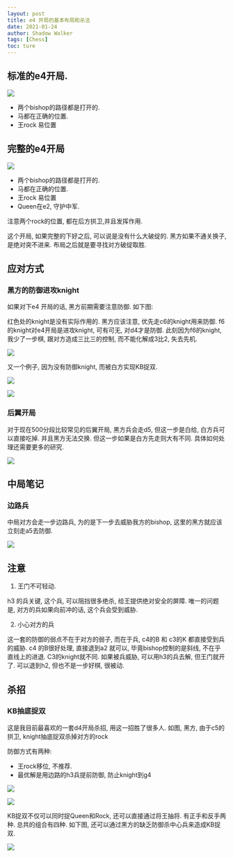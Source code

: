 ```yaml
---
layout: post
title: e4 开局的基本布局和杀法
date: 2021-01-24
author: Shadow Walker
tags: [Chess]
toc: ture
---
```





## 标准的e4开局.

![](https://lh3.googleusercontent.com/pw/ACtC-3cLMnSHti3ODfaT8FUPO1ijs6yS7uaEKtNWRuneXtS0iRNtMnYQizQGaHcJVNh1wTKXIaU_LdqVQiXLxgJlW0GTXSXqQ0AtZsfKsF3SS92nlfSHIjzKPx-7wVu91-0vE3YEFrcexZFsPSj60sZJODmG=w869-h619-no?authuser=0)

- 两个bishop的路径都是打开的. 
- 马都在正确的位置. 
- 王rock 易位置

## 完整的e4开局


![](https://lh3.googleusercontent.com/pw/ACtC-3dABKRxl3nYfkKbHFuS5_ZId39gjyaMr_GMS_6ymDqmn3ffNAn40sHKKKRxJYsbnp4XJz6FdA2FlVjfcWNgyfTx60InM080Jw0cT_r9XhrUSnTbHZRpWvFxqn9bWF4kGNTwpN9yaQnjJBLWYB-D5ZXX=w882-h875-no?authuser=0)

- 两个bishop的路径都是打开的. 
- 马都在正确的位置. 
- 王rock 易位置
- Queen在e2, 守护中军. 

注意两个rock的位置, 都在后方拱卫,并且发挥作用. 

这个开局, 如果完整的下好之后, 可以说是没有什么大破绽的. 黑方如果不通关换子, 是绝对突不进来. 布局之后就是要寻找对方破绽取胜. 

## 应对方式

### 黑方的防御进攻knight

如果对下e4 开局的话, 黑方前期需要注意防御.  如下图: 

红色处的knight是没有实际作用的. 黑方应该注意, 优先走c6的knight用来防御. f6的knight对e4开局是进攻knight, 可有可无, 对d4才是防御. 此刻因为f6的knight, 我少了一步棋, 跟对方造成三比三的控制, 而不能化解成3比2, 失去先机. 

![](https://lh3.googleusercontent.com/pw/ACtC-3c18g67RXTk2p_T3KfYhpBTaE5dZkNlfaCmZirE4UAhIf2t0iSYBvted9rDPWSbSDRVZRH1uvDuldvgsd7VbeRBZieBdYeRoMQsFpNl6-fj_RDs8zjzosY4aw3YELbaqPuoUiuYJ1JnBs2Ji599nf48=w835-h911-no?authuser=0)

又一个例子, 因为没有防御knight, 而被白方实现KB捉双. 

![](https://lh3.googleusercontent.com/pw/ACtC-3fSGFO3-SXtJKHQcvwnPXBduPZ83kLMcQBW79iUhObjyvMyTIJAILR3IK4GheQBd75Ube5tIo9Jmt7S_0WZjva_etCDqjElyKvMtKI5sFyuhD9q2QpzgIs_XRo57e0fGZvAo1BvmbdAFdPLC4HTqA4t=w834-h911-no?authuser=0)

![](https://lh3.googleusercontent.com/pw/ACtC-3eARLkiMFLUbTbI-cF2Y_V3jNjeFJwJWBSw_Q3J_5_I7T0qDfiePrubeYPUtq8fiaaey8RroW-sEHsM9nq3OrLzUurjWDaGQQv2jxU-w0kte_ve_eB9b5KJ08l4ZgPFMmIYtqkcBICO0OCI3NDhemCf=w822-h911-no?authuser=0)

### 后翼开局

对于现在500分段比较常见的后翼开局, 黑方兵会走d5, 但这一步是白给, 白方兵可以直接吃掉. 并且黑方无法交换. 
但这一步如果是白方先走则大有不同. 具体如何处理还需要更多的研究. 

![](https://lh3.googleusercontent.com/pw/ACtC-3fgw9AmRwvh_6HjzgBkxoZaaJ5FMs1uU6BArgcdD-EdP98vIDMacxKI3mkTQdPHbK9JQWeeRPYREqSf7v2-ax2pQs1t63361lVInqsxSJrDw-gjuX7Cv-JC2-7TtZi9xy93U3Wgk9WWFwVXpxSTxmnQ=w787-h871-no?authuser=0)

## 中局笔记

### 边路兵

中局对方会走一步边路兵, 为的是下一步去威胁我方的bishop, 这里的黑方就应该立刻走a5去防御. 

![](https://lh3.googleusercontent.com/pw/ACtC-3f4j2UfBuerRRxN9xhgqNgbBg59oAMi0caFadFJ0Vt1KG1qO8tZMIeL9riNJaUL5yXE2wnOCj5zrt4AxY7Qfw_oaSg7E4bWSsE9OM6_Om8fcutWxOPQj2pqY2MGftb3ta6OlYyhLKs5sIDiPWZ3MfZY=w821-h911-no?authuser=0)

## 注意

1. 王门不可轻动. 

h3 的兵关键, 这个兵, 可以阻挡很多绝杀, 给王提供绝对安全的屏障. 唯一的问题是, 对方的兵如果向前冲的话, 这个兵会受到威胁. 

2. 小心对方的兵

这一套的防御的弱点不在于对方的弱子, 而在于兵,  c4的B 和 c3的K 都直接受到兵的威胁.  c4 的B很好处理, 直接退到a2 就可以, 毕竟bishop控制的是斜线, 不在乎直线上的进退. C3的knight就不同.  如果被兵威胁, 可以用h3的兵去解, 但王门就开了. 可以退到h2, 但也不是一步好棋, 很被动. 


## 杀招

### KB抽底捉双

这是我目前最喜欢的一套d4开局杀招, 用这一招胜了很多人. 如图, 黑方, 由于c5的拱卫, knight抽底捉双杀掉对方的rock

防御方式有两种: 
- 王rock移位, 不推荐. 
- 最优解是用边路的h3兵提前防御, 防止knight到g4

![](https://lh3.googleusercontent.com/pw/ACtC-3cnuApzRB9udD4QdI7keEG1dv_hlLXGS89eTpNDiGL5-zVtEhzEjt8--u646L-Q0Ip1vuggFsB7WVlczomQ3mU-57k1QNE1U1Hn96EdzmwGawFOQWB1a0ezgJnAGGxNWCZdmtypr8KuAmsmcpRehpU6=w808-h907-no?authuser=0)

![](https://lh3.googleusercontent.com/pw/ACtC-3fwJxIfPGk13IZsIbEyAL-IPPFGANCfKkJY9Lf09Q3ZOTNnIea27MBsXviB5DlZzrsCV3MWxPOPBdumNpqLROx3BF3733NjOwDNlraDSBWyyBKtA7ZiUOfdtaMNep8TBtaRMLx3JIz68gY3hMe6WzY_=w794-h896-no?authuser=0)

KB捉双不仅可以同时捉Queen和Rock, 还可以直接通过将王抽将. 有正手和反手两种. 总共的组合有四种.  如下图, 还可以通过黑方的缺乏防御杀中心兵来造成KB捉双. 

![](https://lh3.googleusercontent.com/pw/ACtC-3fSGFO3-SXtJKHQcvwnPXBduPZ83kLMcQBW79iUhObjyvMyTIJAILR3IK4GheQBd75Ube5tIo9Jmt7S_0WZjva_etCDqjElyKvMtKI5sFyuhD9q2QpzgIs_XRo57e0fGZvAo1BvmbdAFdPLC4HTqA4t=w834-h911-no?authuser=0)
